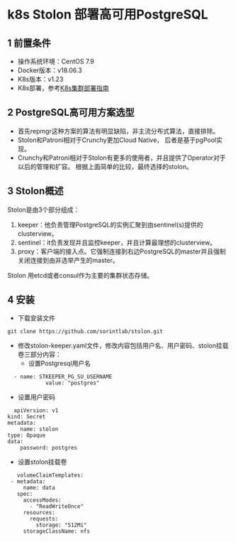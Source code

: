 # k8s Stolon 部署高可用PostgreSQL
## 1 前置条件
- 操作系统环境：CentOS 7.9
- Docker版本：v18.06.3
- K8s版本：v1.23
- K8s部署，参考[K8s集群部署指南](./K8sClusterDeployment.md)
## 2 PostgreSQL高可用方案选型
- 首先repmgr这种方案的算法有明显缺陷，非主流分布式算法，直接排除。
- Stolon和Patroni相对于Crunchy更加Cloud Native， 后者是基于pgPool实现。
- Crunchy和Patroni相对于Stolon有更多的使用者，并且提供了Operator对于以后的管理和扩容。
根据上面简单的比较，最终选择的stolon。
## 3 Stolon概述
Stolon是由3个部分组成：
1. keeper：他负责管理PostgreSQL的实例汇聚到由sentinel(s)提供的clusterview。
2. sentinel：it负责发现并且监控keeper，并且计算最理想的clusterview。
3. proxy：客户端的接入点。它强制连接到右边PostgreSQL的master并且强制关闭连接到由非选举产生的master。

Stolon 用etcd或者consul作为主要的集群状态存储。
## 4 安装
- 下载安装文件
```
git clone https://github.com/sorintlab/stolon.git
```
- 修改stolon-keeper.yaml文件，修改内容包括用户名、用户密码、stolon挂载卷三部分内容：
  - 设置Postgresql用户名
```
  - name: STKEEPER_PG_SU_USERNAME
            value: "postgres"
```

  - 设置用户密码
```
  apiVersion: v1
kind: Secret
metadata:
    name: stolon
type: Opaque
data:
    password: postgres
```
  - 设置stolon挂载卷
 ```
    volumeClaimTemplates:
  - metadata:
      name: data
    spec:
      accessModes:
        - "ReadWriteOnce"
      resources:
        requests:
          storage: "512Mi"
      storageClassName: nfs
   ```
